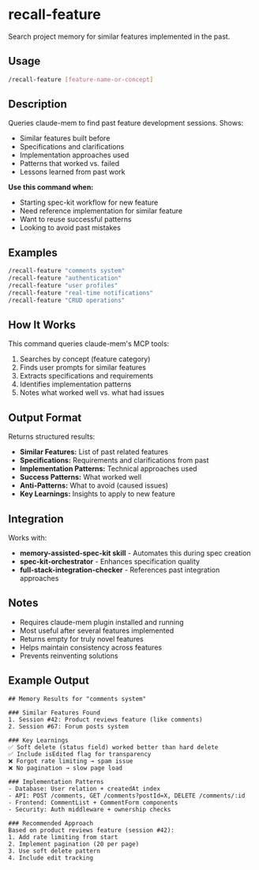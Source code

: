 # recall-feature

Search project memory for similar features implemented in the past.

## Usage

```bash
/recall-feature [feature-name-or-concept]
```

## Description

Queries claude-mem to find past feature development sessions. Shows:
- Similar features built before
- Specifications and clarifications
- Implementation approaches used
- Patterns that worked vs. failed
- Lessons learned from past work

**Use this command when:**
- Starting spec-kit workflow for new feature
- Need reference implementation for similar feature
- Want to reuse successful patterns
- Looking to avoid past mistakes

## Examples

```bash
/recall-feature "comments system"
/recall-feature "authentication"
/recall-feature "user profiles"
/recall-feature "real-time notifications"
/recall-feature "CRUD operations"
```

## How It Works

This command queries claude-mem's MCP tools:
1. Searches by concept (feature category)
2. Finds user prompts for similar features
3. Extracts specifications and requirements
4. Identifies implementation patterns
5. Notes what worked well vs. what had issues

## Output Format

Returns structured results:
- **Similar Features:** List of past related features
- **Specifications:** Requirements and clarifications from past
- **Implementation Patterns:** Technical approaches used
- **Success Patterns:** What worked well
- **Anti-Patterns:** What to avoid (caused issues)
- **Key Learnings:** Insights to apply to new feature

## Integration

Works with:
- **memory-assisted-spec-kit skill** - Automates this during spec creation
- **spec-kit-orchestrator** - Enhances specification quality
- **full-stack-integration-checker** - References past integration approaches

## Notes

- Requires claude-mem plugin installed and running
- Most useful after several features implemented
- Returns empty for truly novel features
- Helps maintain consistency across features
- Prevents reinventing solutions

## Example Output

```
## Memory Results for "comments system"

### Similar Features Found
1. Session #42: Product reviews feature (like comments)
2. Session #67: Forum posts system

### Key Learnings
✅ Soft delete (status field) worked better than hard delete
✅ Include isEdited flag for transparency
❌ Forgot rate limiting → spam issue
❌ No pagination → slow page load

### Implementation Patterns
- Database: User relation + createdAt index
- API: POST /comments, GET /comments?postId=X, DELETE /comments/:id
- Frontend: CommentList + CommentForm components
- Security: Auth middleware + ownership checks

### Recommended Approach
Based on product reviews feature (session #42):
1. Add rate limiting from start
2. Implement pagination (20 per page)
3. Use soft delete pattern
4. Include edit tracking
```
